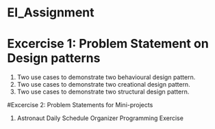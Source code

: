 # EI_Assignment
# Excercise 1: Problem Statement on Design patterns

1. Two use cases to demonstrate two behavioural design pattern.
2. Two use cases to demonstrate two creational design pattern.
3. Two use cases to demonstrate two structural design pattern.

#Excercise 2: Problem Statements for Mini-projects

1. Astronaut Daily Schedule Organizer Programming Exercise

